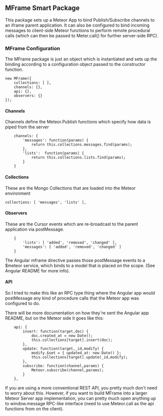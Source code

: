 ## MFrame Smart Package

This package sets up a Meteor App to bind Publish/Subscribe channels to an iframe parent application.  It can also be configured to bind incoming messages to client-side Meteor functions to perform remote procedural calls (which can then be passed to Meter.call() for further server-side RPC).

### MFrame Configuration

The MFrame package is just an object which is instantiated and sets up the binding according to a configuration object passed to the constructor function.

```
new MFrame({
	collections: [ ],
	channels: {},
	api: {},
	observers: {}
});
```

#### Channels

Channels define the Meteor.Publish functions which specify how data is piped from the server

```
	channels: {
		'messages': function(params) {
			return this.collections.messages.find(params);
		},
		'lists':  function(params) {
			return this.collections.lists.find(params);
		}
	}
```

#### Collections

These are the Mongo Collections that are loaded into the Meteor environment

```
collections: [ 'messages', 'lists' ],
```

#### Observers

These are the Cursor events which are re-broadcast to the parent application via postMessage.

```
	{
		'lists': [ 'added', 'removed', 'changed' ],
		'messages': [ 'added', 'removed', 'changed' ]
	}
```

The Angular mframe directive passes those postMessage events to a $meteor service, which binds to a model that is placed on the scope.  (See Angular README for more info).

#### API

So I tried to make this like an RPC type thing where the Angular app would postMessage any kind of procedure calls that the Meteor app was configured to do.

There will be more documentation on how they're sent the Angular app README, but on the Meteor side it goes like this:

```
	api: {
		insert: function(target,doc) {
			doc.created_at = new Date();
			this.collections[target].insert(doc);
		},
		update: function(target,_id,modify) {
			modify.$set = { updated_at: new Date() };
			this.collections[target].update(_id,modify);
		},
		subscribe: function(channel,params) {
			Meteor.subscribe(channel,params);
		}
	},
```

If you are using a more conventional REST API, you pretty much don't need to worry about this.  However, if you want to build MFrame into a larger Meteor Server app implementation, you can pretty much open anything up to window.message RPC-like interface (need to use Meteor.call as the api functions from on the client).


